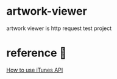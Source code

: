 # artwork-viewer
artwork viewer is http request test project

# reference :book:

[How to use iTunes API](https://syncer.jp/itunes-api-matome)
